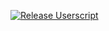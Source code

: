 [![Release Userscript](https://github.com/ModuleMaster64/MinibloxWallpaper/actions/workflows/publish.yml/badge.svg?branch=main&event=release)](https://github.com/ModuleMaster64/MinibloxWallpaper/actions/workflows/publish.yml)
